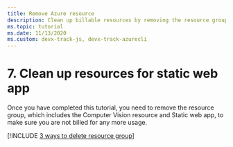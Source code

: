 ```yaml
---
title: Remove Azure resource
description: Clean up billable resources by removing the resource group with an Azure CLI command. 
ms.topic: tutorial
ms.date: 11/13/2020
ms.custom: devx-track-js, devx-track-azurecli
---
```


# 7. Clean up resources for static web app

<a href="#remove-all-the-resources-by-removing-resource-group"></a>

Once you have completed this tutorial, you need to remove the resource group, which includes the Computer Vision resource and Static web app, to make sure you are not billed for any more usage. 

[!INCLUDE [3 ways to delete resource group](../../includes/resource-group-remove.md)]

